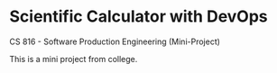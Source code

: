# Scientific Calculator with DevOps
CS 816 - Software Production Engineering (Mini-Project)


This is a mini project from college.





